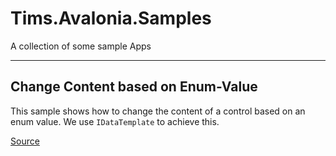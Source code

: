 # Tims.Avalonia.Samples
A collection of some sample Apps


----------

## Change Content based on Enum-Value

This sample shows how to change the content of a control based on an enum value. We use `IDataTemplate` to achieve this. 

[Source](tree/main/src/ChangeContentBasedOnEnumSample)
